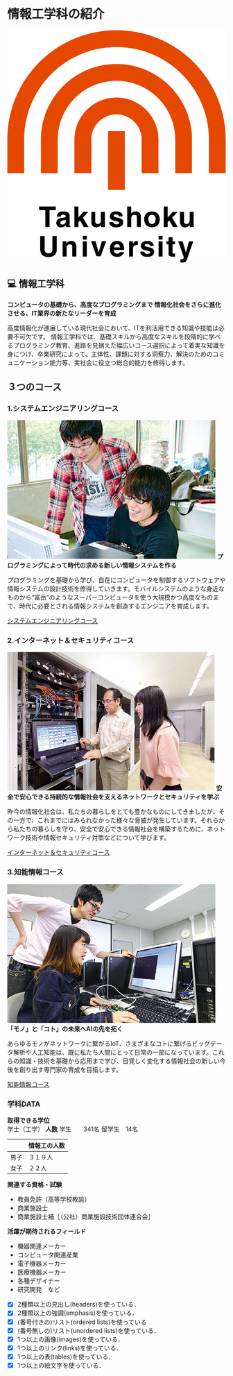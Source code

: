 # 情報工学科の紹介
<!-- Markdown記法を使って学科の紹介ページを作る -->
![logo](logo.png)
## :computer: 情報工学科
__コンピュータの基礎から、高度なプログラミングまで
情報化社会をさらに進化させる、IT業界の新たなリーダーを育成__

高度情報化が進展している現代社会において、ITを利活用できる知識や技能は必要不可欠です。
情報工学科では、基礎スキルから高度なスキルを段階的に学べるプログラミング教育、進路を見据えた幅広いコース選択によって着実な知識を身につけ、卒業研究によって、主体性、課題に対する洞察力、解決のためのコミュニケーション能力等、実社会に役立つ総合的能力を修得します。
## ３つのコース
### 1.システムエンジニアリングコース
![logo](B.JPEG)
__プログラミングによって時代の求める新しい情報システムを作る__

プログラミングを基礎から学び、自在にコンピュータを制御するソフトウェアや情報システムの設計技術を修得していきます。モバイルシステムのような身近なものから“富岳”のようなスーパーコンピュータを使う大規模かつ高度なものまで、時代に必要とされる情報システムを創造するエンジニアを育成します。

[システムエンジニアリングコース](https://feng.takushoku-u.ac.jp/composition/cs.html#anchor01)
### 2.インターネット＆セキュリティコース
![logo](A.JPEG)
__安全で安心できる持続的な情報社会を支えるネットワークとセキュリティを学ぶ__

昨今の情報化社会は、私たちの暮らしをとても豊かなものにしてきましたが、その一方で、これまでにはみられなかった様々な脅威が発生しています。それらから私たちの暮らしを守り、安全で安心できる情報社会を構築するために、ネットワーク技術や情報セキュリティ対策などについて学びます。

[インターネット＆セキュリティコース](https://feng.takushoku-u.ac.jp/composition/cs.html#anchor02)

### 3.知能情報コース
![logo](知能除法.JPEG)
__「モノ」と「コト」の未来へAIの先を拓く__

あらゆるモノがネットワークに繋がるIoT、さまざまなコトに繋げるビッグデータ解析や人工知能は、既に私たち人間にとって日常の一部になっています。これらの知識・技術を基礎から応用まで学び、目覚しく変化する情報社会の新しい今後を創り出す専門家の育成を目指します。

[知能情報コース](https://feng.takushoku-u.ac.jp/composition/cs.html#anchor03)

### 学科DATA
__取得できる学位__  
学士（工学）
__人数__
  学生　　341名  留学生　14名

|  |  情報工の人数  |
| ---- | ---- |
|  男子  |  ３１９人  |
|  女子  |  ２２人 |

__関連する資格・試験__
+ 教員免許（高等学校教諭）
+ 商業施設士
+ 商業施設士補［（公社）商業施設技術団体連合会］

__活躍が期待されるフィールド__
+ 機器関連メーカー
+ コンピュータ関連産業
+ 電子機器メーカー
+ 医療機器メーカー
+ 各種デザイナー
+ 研究開発　など

<!-- この部分より上に記述を追加して下のチェックボックスで確認する -->
- [x] 2種類以上の見出し(headers)を使っている．
- [x] 2種類以上の強調(emphasis)を使っている．
- [x] (番号付きの)リスト(ordered lists)を使っている
- [x] (番号無しの)リスト(unordered lists)を使っている．
- [x] 1つ以上の画像(images)を使っている．
- [x] 1つ以上のリンク(links)を使っている．
- [x] 1つ以上の表(tables)を使っている．
- [x] 1つ以上の絵文字を使っている．
